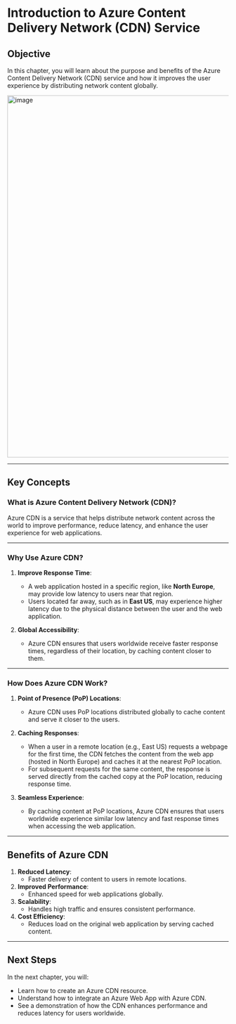 # Introduction to Azure Content Delivery Network (CDN) Service

## Objective
In this chapter, you will learn about the purpose and benefits of the Azure Content Delivery Network (CDN) service and how it improves the user experience by distributing network content globally.

<img width="825" alt="image" src="https://github.com/user-attachments/assets/1c75e93f-47e2-4a4e-8389-ddaf8db7059e" />


---

## Key Concepts

### What is Azure Content Delivery Network (CDN)?
Azure CDN is a service that helps distribute network content across the world to improve performance, reduce latency, and enhance the user experience for web applications.

---

### Why Use Azure CDN?

1. **Improve Response Time**:
   - A web application hosted in a specific region, like **North Europe**, may provide low latency to users near that region.
   - Users located far away, such as in **East US**, may experience higher latency due to the physical distance between the user and the web application.

2. **Global Accessibility**:
   - Azure CDN ensures that users worldwide receive faster response times, regardless of their location, by caching content closer to them.

---

### How Does Azure CDN Work?

1. **Point of Presence (PoP) Locations**:
   - Azure CDN uses PoP locations distributed globally to cache content and serve it closer to the users.

2. **Caching Responses**:
   - When a user in a remote location (e.g., East US) requests a webpage for the first time, the CDN fetches the content from the web app (hosted in North Europe) and caches it at the nearest PoP location.
   - For subsequent requests for the same content, the response is served directly from the cached copy at the PoP location, reducing response time.

3. **Seamless Experience**:
   - By caching content at PoP locations, Azure CDN ensures that users worldwide experience similar low latency and fast response times when accessing the web application.

---

## Benefits of Azure CDN

1. **Reduced Latency**:
   - Faster delivery of content to users in remote locations.
2. **Improved Performance**:
   - Enhanced speed for web applications globally.
3. **Scalability**:
   - Handles high traffic and ensures consistent performance.
4. **Cost Efficiency**:
   - Reduces load on the original web application by serving cached content.

---

## Next Steps
In the next chapter, you will:
- Learn how to create an Azure CDN resource.
- Understand how to integrate an Azure Web App with Azure CDN.
- See a demonstration of how the CDN enhances performance and reduces latency for users worldwide.
